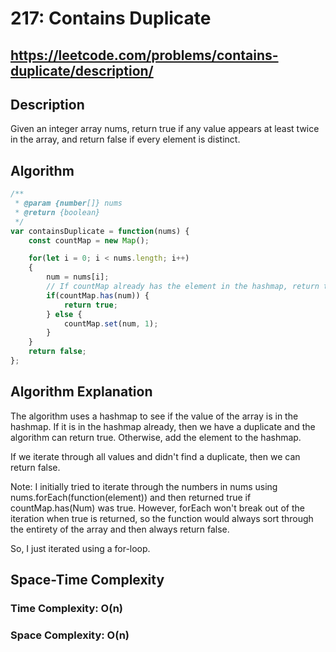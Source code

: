 # 217: Contains Duplicate

## https://leetcode.com/problems/contains-duplicate/description/

## Description
Given an integer array nums, return true if any value appears at least twice in the array, and return false if every element is distinct.


## Algorithm
`````javascript
/**
 * @param {number[]} nums
 * @return {boolean}
 */
var containsDuplicate = function(nums) {
    const countMap = new Map();

    for(let i = 0; i < nums.length; i++)
    {
        num = nums[i];
        // If countMap already has the element in the hashmap, return true.
        if(countMap.has(num)) {
            return true;
        } else {
            countMap.set(num, 1);
        }
    }
    return false;
};
`````
## Algorithm Explanation
The algorithm uses a hashmap to see if the value of the array is in the hashmap. If it is in the hashmap already, then
we have a duplicate and the algorithm can return true. Otherwise, add the element to the hashmap.

If we iterate through all values and didn't find a duplicate, then we can return false.

Note: I initially tried to iterate through the numbers in nums using nums.forEach(function(element)) and then returned true if countMap.has(Num) was true. However, forEach won't break out of the iteration when true is
returned, so the function would always sort through the entirety of the array and then always return false.

So, I just iterated using a for-loop.

## Space-Time Complexity
### Time Complexity: O(n)
### Space Complexity: O(n)
